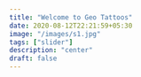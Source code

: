```yaml
---
title: "Welcome to Geo Tattoos"
date: 2020-08-12T22:21:59+05:30
image: "/images/s1.jpg"
tags: ["slider"]
description: "center"
draft: false
---
```


